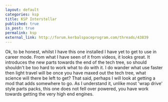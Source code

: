 ```yaml
---
layout: default
categories: ksp
title: KSP Interstellar
published: true
is_post: true
permalink: ksp
external_link: http://forum.kerbalspaceprogram.com/threads/43839
---
```


Ok, to be honest, whilst I have this one installed I have yet to get to use in career mode. 
From what I have seen of it from videos, it looks great. 
It introduces the new parts towards the end of the tech tree, so should shouldn't be too hard to work what to do with it.
I do wander what use faster then light travel will be once you have maxed out the tech tree, what science will there be left to get?
That said, perhaps I will look at getting a mod that adds somewhere to go.
As I understand it, unlike most 'wrap drive' style parts packs, this one does not fell over powered, you have work towards getting the very high end engines. 
